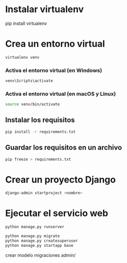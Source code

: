 # Instalar virtualenv
pip install virtualenv

# Crea un entorno virtual
```sh
virtualenv venv
```
### Activa el entorno virtual (en Windows)
```sh
venv\Scripts\activate
```

### Activa el entorno virtual (en macOS y Linux)
```sh
source venv/bin/activate
```

## Instalar los requisitos
```sh
pip install -r requirements.txt
```
## Guardar los requisitos en un archivo 
```sh
pip freeze > requirements.txt
```

# Crear un proyecto Django
```sh
django-admin startproject <nombre>
```
# Ejecutar el servicio web
```sh
python manage.py runserver
```

```sh
python manage.py migrate
python manage.py createsuperuser
python manage.py startapp base
```


crear modelo
migraciones
admin/ 